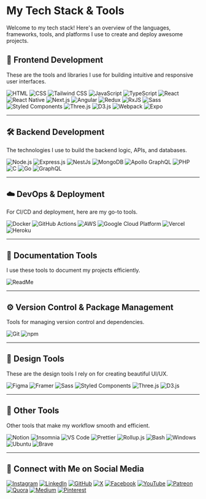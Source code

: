 # My Tech Stack & Tools

Welcome to my tech stack! Here's an overview of the languages, frameworks, tools, and platforms I use to create and deploy awesome projects.

## 🚀 Frontend Development

These are the tools and libraries I use for building intuitive and responsive user interfaces.

<p>
  <img alt="HTML" src="https://img.shields.io/badge/HTML-%23E34F26.svg?logo=html5&logoColor=white" />
  <img alt="CSS" src="https://img.shields.io/badge/CSS-1572B6?logo=css3&logoColor=fff" />
  <img alt="Tailwind CSS" src="https://img.shields.io/badge/Tailwind%20CSS-%2338B2AC.svg?logo=tailwind-css&logoColor=white" />
  <img alt="JavaScript" src="https://img.shields.io/badge/JavaScript-F7DF1E?logo=javascript&logoColor=000" />
  <img alt="TypeScript" src="https://img.shields.io/badge/TypeScript-007ACC?logo=typescript&logoColor=white" />
  <img alt="React" src="https://img.shields.io/badge/React-45b8d8?logo=react&logoColor=white" />
  <img alt="React Native" src="https://img.shields.io/badge/React_Native-%2320232a.svg?logo=react&logoColor=%2361DAFB" />
  <img alt="Next.js" src="https://img.shields.io/badge/Next.js-black?logo=next.js&logoColor=white" />
  <img alt="Angular" src="https://img.shields.io/badge/Angular-DD0031?logo=angular&logoColor=white" />
  <img alt="Redux" src="https://img.shields.io/badge/Redux-764ABC?logo=redux&logoColor=white" />
  <img alt="RxJS" src="https://img.shields.io/badge/RxJS-B7178C?logo=reactivex&logoColor=white" />
  <img alt="Sass" src="https://img.shields.io/badge/Sass-CC6699?logo=sass&logoColor=white" />
  <img alt="Styled Components" src="https://img.shields.io/badge/Styled_Components-db7092?logo=styled-components&logoColor=white" />
  <img alt="Three.js" src="https://img.shields.io/badge/Three.js-000?logo=threedotjs&logoColor=fff" />
  <img alt="D3.js" src="https://img.shields.io/badge/D3.js-F9A03C?logo=d3.js&logoColor=white" />
  <img alt="Webpack" src="https://img.shields.io/badge/Webpack-8DD6F9?logo=webpack&logoColor=white" />
  <img alt="Expo" src="https://img.shields.io/badge/Expo-000020?logo=expo&logoColor=fff" />
</p>

---

## 🛠 Backend Development

The technologies I use to build the backend logic, APIs, and databases.

<p>
  <img alt="Node.js" src="https://img.shields.io/badge/Node.js-43853d?logo=node.js&logoColor=white" />
  <img alt="Express.js" src="https://img.shields.io/badge/Express.js-%23404d59.svg?logo=express&logoColor=%2361DAFB" />
  <img alt="NestJs" src="https://img.shields.io/badge/NestJs-ea2845?logo=nestjs&logoColor=white" />
  <img alt="MongoDB" src="https://img.shields.io/badge/MongoDB-13aa52?logo=mongodb&logoColor=white" />
  <img alt="Apollo GraphQL" src="https://img.shields.io/badge/Apollo_GraphQL-311C87?logo=apollo-graphql&logoColor=white" />
  <img alt="PHP" src="https://img.shields.io/badge/PHP-%23777BB4.svg?logo=php&logoColor=white" />
  <img alt="C" src="https://img.shields.io/badge/C-00599C?logo=c&logoColor=white" />
  <img alt="Go" src="https://img.shields.io/badge/Go-%2300ADD8.svg?&logo=go&logoColor=white" />
  <img alt="GraphQL" src="https://img.shields.io/badge/GraphQL-E10098?logo=graphql&logoColor=white" />
</p>

---

## ☁️ DevOps & Deployment

For CI/CD and deployment, here are my go-to tools.

<p>
  <img alt="Docker" src="https://img.shields.io/badge/Docker-46a2f1?logo=docker&logoColor=white" />
  <img alt="GitHub Actions" src="https://img.shields.io/badge/GitHub_Actions-2088FF?logo=github-actions&logoColor=white" />
  <img alt="AWS" src="https://img.shields.io/badge/AWS-%23FF9900.svg?logo=amazon-aws&logoColor=white" />
  <img alt="Google Cloud Platform" src="https://img.shields.io/badge/Google_Cloud-1a73e8?logo=google-cloud&logoColor=white" />
  <img alt="Vercel" src="https://img.shields.io/badge/Vercel-%23000000.svg?logo=vercel&logoColor=white" />
  <img alt="Heroku" src="https://img.shields.io/badge/Heroku-430098?logo=heroku&logoColor=white" />
</p>

---

## 📑 Documentation Tools

I use these tools to document my projects efficiently.

<p>
  <img alt="ReadMe" src="https://img.shields.io/badge/ReadMe-018EF5?logo=readme&logoColor=fff" />
</p>

---

## ⚙️ Version Control & Package Management

Tools for managing version control and dependencies.

<p>
  <img alt="Git" src="https://img.shields.io/badge/Git-F05032?logo=git&logoColor=white" />
  <img alt="npm" src="https://img.shields.io/badge/NPM-CB3837?logo=npm&logoColor=white" />
</p>

---

## 🎨 Design Tools

These are the design tools I rely on for creating beautiful UI/UX.

<p>
  <img alt="Figma" src="https://img.shields.io/badge/Figma-F24E1E?logo=figma&logoColor=white" />
  <img alt="Framer" src="https://img.shields.io/badge/Framer-05F?logo=framer&logoColor=white" />
  <img alt="Sass" src="https://img.shields.io/badge/Sass-CC6699?logo=sass&logoColor=white" />
  <img alt="Styled Components" src="https://img.shields.io/badge/Styled_Components-db7092?logo=styled-components&logoColor=white" />
  <img alt="Three.js" src="https://img.shields.io/badge/Three.js-000?logo=threedotjs&logoColor=white" />
  <img alt="D3.js" src="https://img.shields.io/badge/D3.js-F9A03C?logo=d3.js&logoColor=white" />
</p>

---

## 🔧 Other Tools

Other tools that make my workflow smooth and efficient.

<p>
  <img alt="Notion" src="https://img.shields.io/badge/Notion-000?logo=notion&logoColor=fff" />
  <img alt="Insomnia" src="https://img.shields.io/badge/Insomnia-5849BE?logo=insomnia&logoColor=white" />
  <img alt="VS Code" src="https://custom-icon-badges.demolab.com/badge/VS_Code-0078d7.svg?logo=visual-studio-code&logoColor=white" />
  <img alt="Prettier" src="https://img.shields.io/badge/Prettier-F7B93E?logo=prettier&logoColor=white" />
  <img alt="Rollup.js" src="https://img.shields.io/badge/Rollup-EC4A3F?logo=rollup.js&logoColor=white" />
  <img alt="Bash" src="https://img.shields.io/badge/Bash-4EAA25?logo=gnu-bash&logoColor=white" />
  <img alt="Windows" src="https://custom-icon-badges.demolab.com/badge/Windows-0078D6?logo=windows&logoColor=white" />
  <img alt="Ubuntu" src="https://img.shields.io/badge/Ubuntu-E95420?logo=ubuntu&logoColor=white" />
  <img alt="Brave" src="https://img.shields.io/badge/Brave-FF4785?logo=brave&logoColor=white" />
</p>

---

## 💬 Connect with Me on Social Media

<p>
  <a href="https://www.instagram.com/zxdhiru" target="_blank"><img alt="Instagram" src="https://img.shields.io/badge/Instagram-E4405F?logo=instagram&logoColor=white" /></a>
  <a href="https://www.linkedin.com/in/zxdhiru" target="_blank"><img alt="LinkedIn" src="https://img.shields.io/badge/LinkedIn-0077B5?logo=linkedin&logoColor=white" /></a>
  <a href="https://github.com/zxdhiru" target="_blank"><img alt="GitHub" src="https://img.shields.io/badge/GitHub-181717?logo=github&logoColor=white" /></a>
  <a href="https://x/zxdhiru" target="_blank"><img alt="X" src="https://img.shields.io/badge/X-%23000000.svg?logo=x&logoColor=white" /></a>
  <a href="https://facebook/zxdhiru" target="_blank"><img alt="Facebook" src="https://img.shields.io/badge/Facebook-%231877F2.svg?logo=Facebook&logoColor=white" /></a>
  <a href="https://www.youtube.com/@dhiru_" target="_blank"><img alt="YouTube" src="https://img.shields.io/badge/YouTube-%23FF0000.svg?logo=YouTube&logoColor=white" /></a>
  <a href="https://www.patreon.com/zxdhiru" target="_blank"><img alt="Patreon" src="https://img.shields.io/badge/Patreon-F96854?logo=patreon&logoColor=white" /></a>
  <a href="https://zxdhiru.quora.com" target="_blank"><img alt="Quora" src="https://img.shields.io/badge/Quora-B92B27?logo=quora&logoColor=white" /></a>
  <a href="https://zxdhiru.medium.com" target="_blank"><img alt="Medium" src="https://img.shields.io/badge/Medium-black?logo=medium&logoColor=white" /></a>
  <a href="https://in.pinterest.com/zxdhiru/" target="_blank"><img alt="Pinterest" src="https://img.shields.io/badge/Pinterest-%23E60023.svg?logo=Pinterest&logoColor=white" /></a>
<!--   <a href="https://www.instagram.com/zxdhiru" target="_blank"><img alt="Discord" src="https://img.shields.io/badge/Discord-%235865F2.svg?logo=discord&logoColor=white" /></a> -->
<!--   <a href="https://www.instagram.com/zxdhiru" target="_blank"><img alt="Threads" src="https://img.shields.io/badge/Threads-000000?logo=threads&logoColor=white" /></a> -->
</p>
